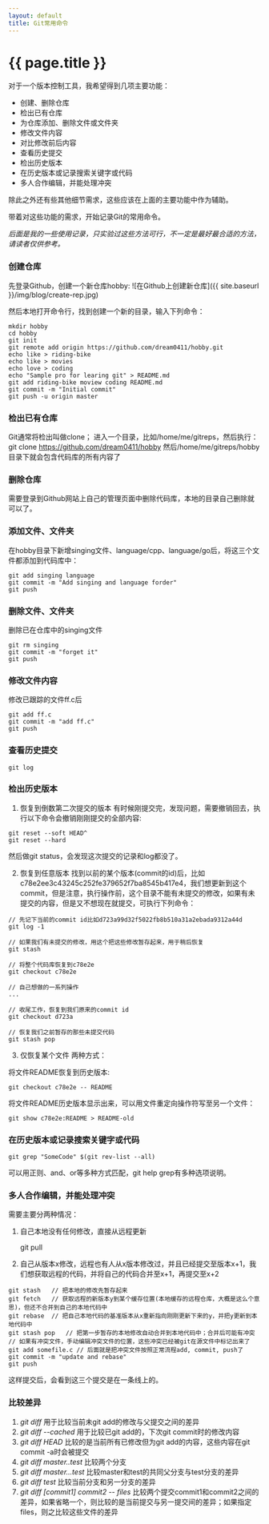 ```yaml
---
layout: default
title: Git常用命令
---
```


{{ page.title }}
===

对于一个版本控制工具，我希望得到几项主要功能：

- 创建、删除仓库
- 检出已有仓库
- 为仓库添加、删除文件或文件夹
- 修改文件内容
- 对比修改前后内容
- 查看历史提交
- 检出历史版本
- 在历史版本或记录搜索关键字或代码
- 多人合作编辑，并能处理冲突

除此之外还有些其他细节需求，这些应该在上面的主要功能中作为辅助。

带着对这些功能的需求，开始记录Git的常用命令。

*后面是我的一些使用记录，只实验过这些方法可行，不一定是最好最合适的方法，请读者仅供参考。*

### 创建仓库
先登录Github，创建一个新仓库hobby:
![在Github上创建新仓库]({{ site.baseurl }}/img/blog/create-rep.jpg)

然后本地打开命令行，找到创建一个新的目录，输入下列命令：

```
mkdir hobby
cd hobby
git init
git remote add origin https://github.com/dream0411/hobby.git
echo like > riding-bike
echo like > movies
echo love > coding
echo "Sample pro for learing git" > README.md
git add riding-bike moview coding README.md
git commit -m "Initial commit"
git push -u origin master
```

### 检出已有仓库
Git通常将检出叫做clone；
进入一个目录，比如/home/me/gitreps，然后执行：
	git clone https://github.com/dream0411/hobby
然后/home/me/gitreps/hobby目录下就会包含代码库的所有内容了

### 删除仓库
需要登录到Github网站上自己的管理页面中删除代码库，本地的目录自己删除就可以了。

### 添加文件、文件夹
在hobby目录下新增singing文件、language/cpp、language/go后，将这三个文件都添加到代码库中：

```
git add singing language
git commit -m "Add singing and language forder"
git push
```

### 删除文件、文件夹
删除已在仓库中的singing文件

```
git rm singing
git commit -m "forget it"
git push
```

### 修改文件内容
修改已跟踪的文件ff.c后

```
git add ff.c
git commit -m "add ff.c"
git push
```

### 查看历史提交
	git log

### 检出历史版本

1. 恢复到倒数第二次提交的版本
有时候刚提交完，发现问题，需要撤销回去，执行以下命令会撤销刚刚提交的全部内容:

```
git reset --soft HEAD^
git reset --hard
```
然后做git status，会发现这次提交的记录和log都没了。

2. 恢复到任意版本
找到以前的某个版本(commit的id)后，比如c78e2ee3c43245c252fe379652f7ba8545b417e4，我们想更新到这个commit，但是注意，执行操作前，这个目录不能有未提交的修改，如果有未提交的内容，但是又不想现在就提交，可执行下列命令：

```
// 先记下当前的commit id比如d723a99d32f5022fb8b510a31a2ebada9312a44d
git log -1

// 如果我们有未提交的修改，用这个把这些修改暂存起来，用于稍后恢复
git stash

// 将整个代码库恢复到c78e2e
git checkout c78e2e

// 自己想做的一系列操作
...

// 收尾工作，恢复到我们原来的commit id
git checkout d723a

// 恢复我们之前暂存的那些未提交代码
git stash pop
```

3. 仅恢复某个文件
两种方式：

将文件README恢复到历史版本:

	git checkout c78e2e -- README

将文件README历史版本显示出来，可以用文件重定向操作符写至另一个文件：

	git show c78e2e:README > README-old

### 在历史版本或记录搜索关键字或代码

	git grep "SomeCode" $(git rev-list --all)
	
可以用正则、and、or等多种方式匹配，git help grep有多种选项说明。

### 多人合作编辑，并能处理冲突
需要主要分两种情况：

1. 自己本地没有任何修改，直接从远程更新

	git pull

2. 自己从版本x修改，远程也有人从x版本修改过，并且已经提交至版本x+1，我们想获取远程的代码，并将自己的代码合并至x+1，再提交至x+2

```
git stash	// 把本地的修改先暂存起来
git fetch	// 获取远程的新版本y到某个缓存位置(本地缓存的远程仓库，大概是这么个意思)，但还不合并到自己的本地代码中
git rebase	// 把自己本地代码的基准版本从x重新指向刚刚更新下来的y，并把y更新到本地代码中
git stash pop	// 把第一步暂存的本地修改自动合并到本地代码中；合并后可能有冲突
// 如果有冲突文件，手动编辑冲突文件的位置，这些冲突已经被git在源文件中标记出来了
git add somefile.c // 后面就是把冲突文件按照正常流程add, commit, push了
git commit -m "update and rebase"
git push
```

这样提交后，会看到这三个提交是在一条线上的。

### 比较差异

1. *git diff* 用于比较当前未git add的修改与父提交之间的差异
2. *git diff --cached* 用于比较已git add的，下次git commit时的修改内容
3. *git diff HEAD* 比较的是当前所有已修改但为git add的内容，这些内容在git commit -a时会被提交
4. *git diff master..test* 比较两个分支
5. *git diff master...test* 比较master和test的共同父分支与test分支的差异
6. *git diff test* 比较当前分支和另一分支的差异
7. *git diff [commit1] commit2 -- files* 比较两个提交commit1和commit2之间的差异，如果省略一个，则比较的是当前提交与另一提交间的差异；如果指定files，则之比较这些文件的差异
